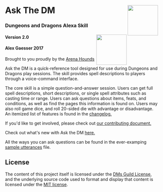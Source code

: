 # Ask The DM <img align="right" width="100" height="100" src="https://user-images.githubusercontent.com/5423475/30412600-78bf1798-98cd-11e7-9fc3-1622dd4cdbc6.png">
### Dungeons and Dragons Alexa Skill 
#### Version 2.0 <img align="right" width="100" height="100" src="https://user-images.githubusercontent.com/5423475/30412603-7c8eb180-98cd-11e7-88b5-67b74cd3258e.png">
#### Alex Gaesser 2017 

Brought to you proudly by the [Arena Hounds](https://github.com/omegabytes/askTheDM/blob/master/AUTHORS.md)

Ask the DM is a quick-reference tool designed for use during Dungeons and Dragons play sessions. The skill provides spell descriptions to players through a voice-command interface.

The core skill is a simple question-and-answer session. Users can get full spell descriptions, short descriptions, or single spell attributes such as casting time or range. Users can ask questions about items, feats, and conditions, as well as find the pages this information is found on. Users may also roll game dice, and roll 20-sided die with advantage or disadvantage. An itemized list of features is found in the [changelog.](CHANGELOG.md)

If you'd like to get involved, please check out [our contributing document.](https://github.com/omegabytes/askTheDM/blob/master/CONTRIBUTING.md)

Check out what's new with Ask the DM [here.](https://github.com/omegabytes/askTheDM/blob/master/CHANGELOG.md)

All the ways you can ask questions can be found in the ever-examping [sample utterances](https://github.com/omegabytes/askTheDM/blob/master/speechAssets/SampleUtterances_en_US.txt) file.

## License

The content of this project itself is licensed under the [DMs Guild License](https://support.dmsguild.com/hc/en-us/articles/217028818-Content-Guidelines), and the underlying source code used to format and display that content is licensed under the [MIT license](http://opensource.org/licenses/mit-license.php).
